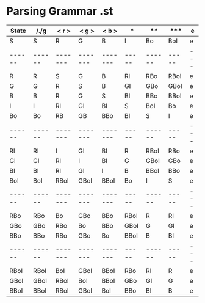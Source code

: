 # Parsing Grammar .st
State | /./g | < r > | < g > | < b > | *   | **   | *** | e
------|------|-------|-------|-------|-----|------|-----|---
S     | S    | R     | G     | B     | I   | Bo   | BoI | e
------|------|-------|-------|-------|-----|------|-----|---
R     | R    | S     | G     | B     | RI  | RBo  | RBoI| e
G     | G    | R     | S     | B     | GI  | GBo  | GBoI| e
B     | B    | R     | G     | S     | BI  | BBo  | BBoI| e
I     | I    | RI    | GI    | BI    | S   | BoI  | Bo  | e
Bo    | Bo   | RB    | GB    | BBo   | BI  | S    | I   | e
------|------|-------|-------|-------|-----|------|-----|---
RI    | RI   |  I    | GI    | BI    | R   | RBoI | RBo | e
GI    | GI   | RI    |  I    | BI    | G   | GBoI | GBo | e
BI    | BI   | RI    | GI    |  I    | B   | BBoI | BBo | e
BoI   | BoI  | RBoI  | GBoI  | BBoI  | Bo  |   I  | S   | e
------|------|-------|-------|-------|-----|------|-----|---
RBo   | RBo  | Bo    | GBo   | BBo   | RBoI| R    | RI  | e
GBo   | GBo  | RBo   | Bo    | BBo   | GBoI| G    | GI  | e
BBo   | BBo  | RBo   | GBo   | Bo    | BBoI| B    | BI  | e
------|------|-------|-------|-------|-----|------|-----|---
RBoI  | RBoI | BoI   | GBoI  | BBoI  | RBo | RI   | R   | e
GBoI  | GBoI | RBoI  | BoI   | BBoI  | GBo | GI   | G   | e
BBoI  | BBoI | RBoI  | GBoI  | BoI   | BBo | BI   | B   | e